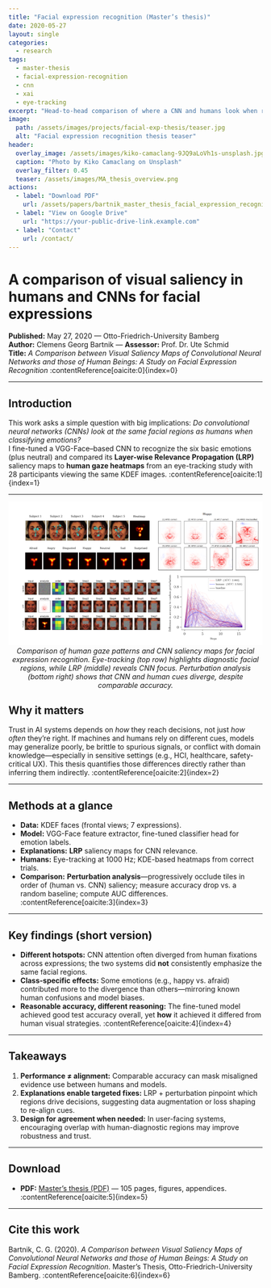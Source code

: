 ```yaml
---
title: "Facial expression recognition (Master’s thesis)"
date: 2020-05-27
layout: single
categories:
  - research
tags:
  - master-thesis
  - facial-expression-recognition
  - cnn
  - xai
  - eye-tracking
excerpt: "Head-to-head comparison of where a CNN and humans look when recognizing facial expressions — and why they disagree."
image:
  path: /assets/images/projects/facial-exp-thesis/teaser.jpg
  alt: "Facial expression recognition thesis teaser"
header:
  overlay_image: /assets/images/kiko-camaclang-9JQ9aLoVh1s-unsplash.jpg
  caption: "Photo by Kiko Camaclang on Unsplash"
  overlay_filter: 0.45
  teaser: /assets/images/MA_thesis_overview.png
actions:
  - label: "Download PDF"
    url: /assets/papers/bartnik_master_thesis_facial_expression_recognition.pdf
  - label: "View on Google Drive"
    url: "https://your-public-drive-link.example.com"
  - label: "Contact"
    url: /contact/
---
```


# A comparison of visual saliency in humans and CNNs for facial expressions

**Published:** May 27, 2020 — Otto-Friedrich-University Bamberg  
**Author:** Clemens Georg Bartnik — **Assessor:** Prof. Dr. Ute Schmid  
**Title:** *A Comparison between Visual Saliency Maps of Convolutional Neural Networks and those of Human Beings: A Study on Facial Expression Recognition* :contentReference[oaicite:0]{index=0}

---

## Introduction
This work asks a simple question with big implications: *Do convolutional neural networks (CNNs) look at the same facial regions as humans when classifying emotions?*  
I fine-tuned a VGG-Face–based CNN to recognize the six basic emotions (plus neutral) and compared its **Layer-wise Relevance Propagation (LRP)** saliency maps to **human gaze heatmaps** from an eye-tracking study with 28 participants viewing the same KDEF images. :contentReference[oaicite:1]{index=1}

---


<p align="center">
  <img src="/assets/images/MA_thesis_overview.png" alt="Overview of Thesis findings" width="1000"><br>
  <em>Comparison of human gaze patterns and CNN saliency maps for facial expression recognition. 
  Eye-tracking (top row) highlights diagnostic facial regions, while LRP (middle) reveals CNN focus. 
  Perturbation analysis (bottom right) shows that CNN and human cues diverge, despite comparable accuracy.</em>
</p>


## Why it matters
Trust in AI systems depends on *how* they reach decisions, not just *how often* they’re right. If machines and humans rely on different cues, models may generalize poorly, be brittle to spurious signals, or conflict with domain knowledge—especially in sensitive settings (e.g., HCI, healthcare, safety-critical UX). This thesis quantifies those differences directly rather than inferring them indirectly. :contentReference[oaicite:2]{index=2}

---

## Methods at a glance
- **Data:** KDEF faces (frontal views; 7 expressions).  
- **Model:** VGG-Face feature extractor, fine-tuned classifier head for emotion labels.  
- **Explanations:** **LRP** saliency maps for CNN relevance.  
- **Humans:** Eye-tracking at 1000 Hz; KDE-based heatmaps from correct trials.  
- **Comparison:** **Perturbation analysis**—progressively occlude tiles in order of (human vs. CNN) saliency; measure accuracy drop vs. a random baseline; compute AUC differences. :contentReference[oaicite:3]{index=3}

---

## Key findings (short version)
- **Different hotspots:** CNN attention often diverged from human fixations across expressions; the two systems did **not** consistently emphasize the same facial regions.  
- **Class-specific effects:** Some emotions (e.g., happy vs. afraid) contributed more to the divergence than others—mirroring known human confusions and model biases.  
- **Reasonable accuracy, different reasoning:** The fine-tuned model achieved good test accuracy overall, yet **how** it achieved it differed from human visual strategies. :contentReference[oaicite:4]{index=4}

---

## Takeaways
1. **Performance ≠ alignment:** Comparable accuracy can mask misaligned evidence use between humans and models.  
2. **Explanations enable targeted fixes:** LRP + perturbation pinpoint which regions drive decisions, suggesting data augmentation or loss shaping to re-align cues.  
3. **Design for agreement when needed:** In user-facing systems, encouraging overlap with human-diagnostic regions may improve robustness and trust.

---

## Download
- **PDF:** [Master’s thesis (PDF)](/assets/papers/bartnik_master_thesis_facial_expression_recognition.pdf) — 105 pages, figures, appendices. :contentReference[oaicite:5]{index=5}

---

## Cite this work
Bartnik, C. G. (2020). *A Comparison between Visual Saliency Maps of Convolutional Neural Networks and those of Human Beings: A Study on Facial Expression Recognition*. Master’s Thesis, Otto-Friedrich-University Bamberg. :contentReference[oaicite:6]{index=6}
